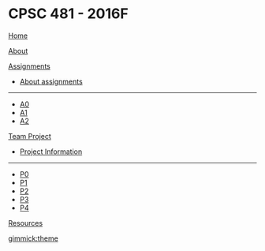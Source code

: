 # CPSC 481 - 2016F

[Home](index.md)

[About](about.md)

[Assignments]()

  * [About assignments](assignments.md)
  - - - -
  * [A0](assignments.md)
  * [A1](a1.md)
  * [A2](a2.md)

[Team Project]()

  * [Project Information](project.md)
  - - - -
  * [P0](p0.md)
  * [P1](p1.md)
  * [P2](p2.md)
  * [P3](p3.md)
  * [P4](p4.md)

[Resources](resources.md)

[gimmick:theme](flatly)